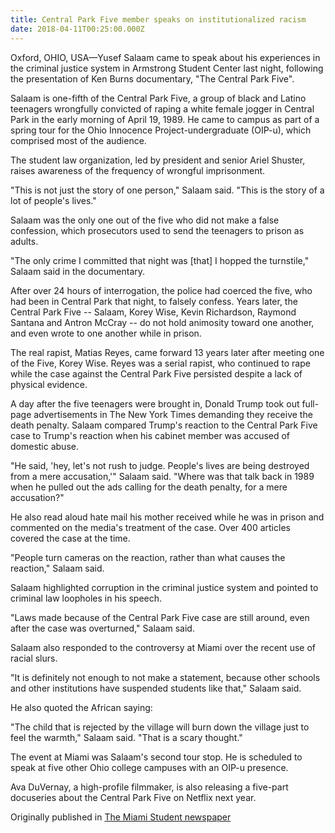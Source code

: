 ```yaml
---
title: Central Park Five member speaks on institutionalized racism
date: 2018-04-11T00:25:00.000Z
---
```

Oxford, OHIO, USA—Yusef Salaam came to speak about his experiences in the criminal justice system in Armstrong Student Center last night, following the presentation of Ken Burns documentary, "The Central Park Five".



Salaam is one-fifth of the Central Park Five, a group of black and Latino teenagers wrongfully convicted of raping a white female jogger in Central Park in the early morning of April 19, 1989. He came to campus as part of a spring tour for the Ohio Innocence Project-undergraduate (OIP-u), which comprised most of the audience.



The student law organization, led by president and senior Ariel Shuster, raises awareness of the frequency of wrongful imprisonment.



"This is not just the story of one person," Salaam said. "This is the story of a lot of people's lives."



Salaam was the only one out of the five who did not make a false confession, which prosecutors used to send the teenagers to prison as adults.



"The only crime I committed that night was \[that] I hopped the turnstile," Salaam said in the documentary.



After over 24 hours of interrogation, the police had coerced the five, who had been in Central Park that night, to falsely confess. Years later, the Central Park Five -- Salaam, Korey Wise, Kevin Richardson, Raymond Santana and Antron McCray -- do not hold animosity toward one another, and even wrote to one another while in prison.



The real rapist, Matias Reyes, came forward 13 years later after meeting one of the Five, Korey Wise. Reyes was a serial rapist, who continued to rape while the case against the Central Park Five persisted despite a lack of physical evidence.



A day after the five teenagers were brought in, Donald Trump took out full-page advertisements in The New York Times demanding they receive the death penalty. Salaam compared Trump's reaction to the Central Park Five case to Trump's reaction when his cabinet member was accused of domestic abuse.



"He said, 'hey, let's not rush to judge. People's lives are being destroyed from a mere accusation,'" Salaam said. "Where was that talk back in 1989 when he pulled out the ads calling for the death penalty, for a mere accusation?"



He also read aloud hate mail his mother received while he was in prison and commented on the media's treatment of the case. Over 400 articles covered the case at the time.



"People turn cameras on the reaction, rather than what causes the reaction," Salaam said.

Salaam highlighted corruption in the criminal justice system and pointed to criminal law loopholes in his speech.



"Laws made because of the Central Park Five case are still around, even after the case was overturned," Salaam said.



Salaam also responded to the controversy at Miami over the recent use of racial slurs.



"It is definitely not enough to not make a statement, because other schools and other institutions have suspended students like that," Salaam said.



He also quoted the African saying:



"The child that is rejected by the village will burn down the village just to feel the warmth," Salaam said. "That is a scary thought."



The event at Miami was Salaam's second tour stop. He is scheduled to speak at five other Ohio college campuses with an OIP-u presence.



Ava DuVernay, a high-profile filmmaker, is also releasing a five-part docuseries about the Central Park Five on Netflix next year.

Originally published in [The Miami Student newspaper](https://www.miamistudent.net/article/2018/04/central-park-five-member-speaks-on-institutionalized-racism)

